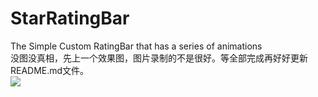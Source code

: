 # StarRatingBar
The Simple Custom RatingBar that has a series of animations<br>
没图没真相，先上一个效果图，图片录制的不是很好。等全部完成再好好更新README.md文件。<br>
![](https://github.com/gcgongchao/StarRatingBar/blob/master/gif/LStarRatingBar.gif)
